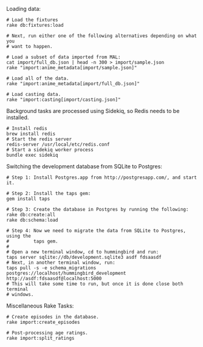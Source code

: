 Loading data:

    # Load the fixtures
    rake db:fixtures:load

    # Next, run either one of the following alternatives depending on what you
    # want to happen.

    # Load a subset of data imported from MAL:
    cat import/full_db.json | head -n 300 > import/sample.json
    rake "import:anime_metadata[import/sample.json]"

    # Load all of the data.
    rake "import:anime_metadata[import/full_db.json]"

    # Load casting data.
    rake "import:casting[import/casting.json]"
    

Background tasks are processed using Sidekiq, so Redis needs to be installed.

    # Install redis
    brew install redis
    # Start the redis server
    redis-server /usr/local/etc/redis.conf
    # Start a sidekiq worker process
    bundle exec sidekiq

Switching the development database from SQLite to Postgres:

    # Step 1: Install Postgres.app from http://postgresapp.com/, and start it.

    # Step 2: Install the taps gem:
    gem install taps

    # Step 3: Create the database in Postgres by running the following:
    rake db:create:all
    rake db:schema:load

    # Step 4: Now we need to migrate the data from SQLite to Postgres, using the
    #         taps gem.
    #
    # Open a new terminal window, cd to hummingbird and run:
    taps server sqlite://db/development.sqlite3 asdf fdsaasdf
    # Next, in another terminal window, run:
    taps pull -s -e schema_migrations postgres://localhost/hummingbird_development http://asdf:fdsaasdf@localhost:5000
    # This will take some time to run, but once it is done close both terminal
    # windows.

Miscellaneous Rake Tasks:

    # Create episodes in the database.
    rake import:create_episodes

    # Post-processing age ratings.
    rake import:split_ratings
